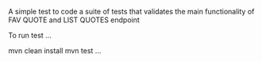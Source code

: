 A simple test to code a suite of tests that validates the main functionality of FAV QUOTE and LIST QUOTES endpoint



To run test
...

mvn clean install
mvn test
...
